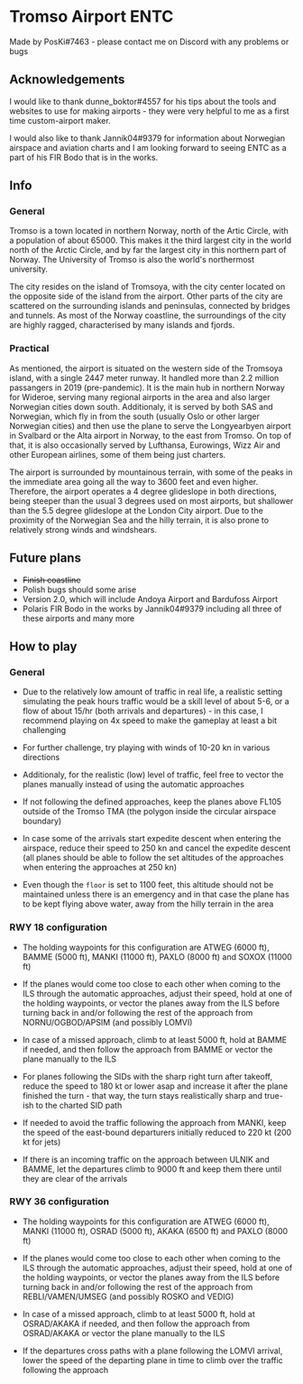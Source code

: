 # Tromso Airport ENTC
Made by PosKi#7463 - please contact me on Discord with any problems or bugs

## Acknowledgements
I would like to thank dunne_boktor#4557 for his tips about the tools and websites to use for making airports - they were very helpful to me as a first time custom-airport maker.  

I would also like to thank Jannik04#9379 for information about Norwegian airspace and aviation charts and I am looking forward to seeing ENTC as a part of his FIR Bodo that is in the works.

## Info
### General
Tromso is a town located in northern Norway, north of the Artic Circle, with a population of about 65000. This makes it the third largest city in the world north of the Arctic Circle, and by far the largest city in this northern part of Norway. The University of Tromso is also the world's northermost university.  

The city resides on the island of Tromsoya, with the city center located on the opposite side of the island from the airport. Other parts of the city are scattered on the surrounding islands and peninsulas, connected by bridges and tunnels. As most of the Norway coastline, the surroundings of the city are highly ragged, characterised by many islands and fjords.

### Practical
As mentioned, the airport is situated on the western side of the Tromsoya island, with a single 2447 meter runway. It handled more than 2.2 million passangers in 2019 (pre-pandemic). It is the main hub in northern Norway for Wideroe, serving many regional airports in the area and also larger Norwegian cities down south. Additionaly, it is served by both SAS and Norwegian, which fly in from the south (usually Oslo or other larger Norwegian cities) and then use the plane to serve the Longyearbyen airport in Svalbard or the Alta airport in Norway, to the east from Tromso. On top of that, it is also occasionally served by Lufthansa, Eurowings, Wizz Air and other European airlines, some of them being just charters.  

The airport is surrounded by mountainous terrain, with some of the peaks in the immediate area going all the way to 3600 feet and even higher. Therefore, the airport operates a 4 degree glideslope in both directions, being steeper than the usual 3 degrees used on most airports, but shallower than the 5.5 degree glideslope at the London City airport. Due to the proximity of the Norwegian Sea and the hilly terrain, it is also prone to relatively strong winds and windshears.

## Future plans
- ~~Finish coastline~~
- Polish bugs should some arise
- Version 2.0, which will include Andoya Airport and Bardufoss Airport
- Polaris FIR Bodo in the works by Jannik04#9379 including all three of these airports and many more


## How to play

### General
- Due to the relatively low amount of traffic in real life, a realistic setting simulating the peak hours traffic would be a skill level of about 5-6, or a flow of about 15/hr (both arrivals and departures) - in this case, I recommend playing on 4x speed to make the gameplay at least a bit challenging
- For further challenge, try playing with winds of 10-20 kn in various directions
- Additionaly, for the realistic (low) level of traffic, feel free to vector the planes manually instead of using the automatic approaches  

- If not following the defined approaches, keep the planes above FL105 outside of the Tromso TMA (the polygon inside the circular airspace boundary)
- In case some of the arrivals start expedite descent when entering the airspace, reduce their speed to 250 kn and cancel the expedite descent (all planes should be able to follow the set altitudes of the approaches when entering the approaches at 250 kn)
- Even though the `floor` is set to 1100 feet, this altitude should not be maintained unless there is an emergency and in that case the plane has to be kept flying above water, away from the hilly terrain in the area

### RWY 18 configuration
- The holding waypoints for this configuration are ATWEG (6000 ft), BAMME (5000 ft), MANKI (11000 ft), PAXLO (8000 ft) and SOXOX (11000 ft)
- If the planes would come too close to each other when coming to the ILS through the automatic approaches, adjust their speed, hold at one of the holding waypoints, or vector the planes away from the ILS before turning back in and/or following the rest of the approach from NORNU/OGBOD/APSIM (and possibly LOMVI)
- In case of a missed approach, climb to at least 5000 ft, hold at BAMME if needed, and then follow the approach from BAMME or vector the plane manually to the ILS  

- For planes following the SIDs with the sharp right turn after takeoff, reduce the speed to 180 kt or lower asap and increase it after the plane finished the turn - that way, the turn stays realistically sharp and true-ish to the charted SID path
- If needed to avoid the traffic following the approach from MANKI, keep the speed of the east-bound departurers initially reduced to 220 kt (200 kt for jets)
- If there is an incoming traffic on the approach between ULNIK and BAMME, let the departures climb to 9000 ft and keep them there until they are clear of the arrivals

### RWY 36 configuration
- The holding waypoints for this configuration are ATWEG (6000 ft), MANKI (11000 ft), OSRAD (5000 ft), AKAKA (6500 ft) and PAXLO (8000 ft)
- If the planes would come too close to each other when coming to the ILS through the automatic approaches, adjust their speed, hold at one of the holding waypoints, or vector the planes away from the ILS before turning back in and/or following the rest of the approach from REBLI/VAMEN/UMSEG (and possibly ROSKO and VEDIG)
- In case of a missed approach, climb to at least 5000 ft, hold at OSRAD/AKAKA if needed, and then follow the approach from OSRAD/AKAKA or vector the plane manually to the ILS  

- If the departures cross paths with a plane following the LOMVI arrival, lower the speed of the departing plane in time to climb over the traffic following the approach
